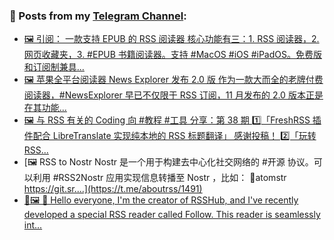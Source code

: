 ### 📰 Posts from my [Telegram Channel](https://t.me/s/aboutrss):
<!-- BLOG-POST-LIST:START -->
- [🖼 引阅： 一款支持 EPUB 的 RSS 阅读器 核心功能有三：1. RSS 阅读器，2. 网页收藏夹，3. #EPUB 书籍阅读器。支持 #MacOS #iOS #iPadOS。免费版和订阅制兼具...](https://t.me/aboutrss/1494)
- [🖼 苹果全平台阅读器 News Explorer 发布 2.0 版 作为一款大而全的老牌付费阅读器，#NewsExplorer 早已不仅限于 RSS 订阅，11 月发布的 2.0 版本正是在其功能...](https://t.me/aboutrss/1493)
- [🖼 与 RSS 有关的 Coding 向 #教程 #工具 分享：第 38 期 1️⃣「FreshRSS 插件配合 LibreTranslate 实现纯本地的 RSS 标题翻译」 感谢投稿！ 2️⃣「玩转 RSS...](https://t.me/aboutrss/1492)
- [🖼 RSS to Nostr Nostr 是一个用于构建去中心化社交网络的 #开源 协议。可以利用 #RSS2Nostr 应用实现信息转播至 Nostr ，比如： 🔸atomstr https://git.sr....](https://t.me/aboutrss/1491)
- [🔁🖼 👋 Hello everyone, I&#39;m the creator of RSSHub, and I&#39;ve recently developed a special RSS reader called Follow. This reader is seamlessly int...](https://t.me/aboutrss/1490)
<!-- BLOG-POST-LIST:END -->

<!--
**AboutRSS/AboutRSS** is a ✨ _special_ ✨ repository because its `README.md` (this file) appears on your GitHub profile.

Here are some ideas to get you started:

- 🔭 I’m currently working on ...
- 🌱 I’m currently learning ...
- 👯 I’m looking to collaborate on ...
- 🤔 I’m looking for help with ...
- 💬 Ask me about ...
- 📫 How to reach me: ...
- 😄 Pronouns: ...
- ⚡ Fun fact: ...
-->
